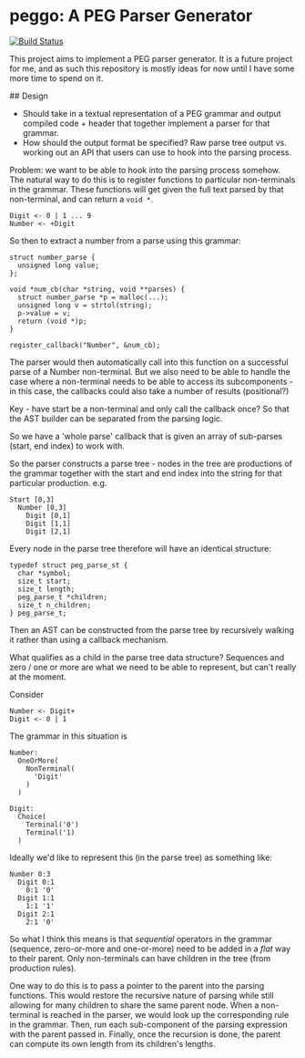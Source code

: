 # peggo: A PEG Parser Generator

[![Build Status](https://travis-ci.org/Baltoli/peggo.svg?branch=master)](https://travis-ci.org/Baltoli/peggo)

This project aims to implement a PEG parser generator. It is a future project
for me, and as such this repository is mostly ideas for now until I have some
more time to spend on it.

## Design

* Should take in a textual representation of a PEG grammar and output compiled
  code + header that together implement a parser for that grammar.
* How should the output format be specified? Raw parse tree output vs. working
  out an API that users can use to hook into the parsing process.

Problem: we want to be able to hook into the parsing process somehow. The
natural way to do this is to register functions to particular non-terminals in
the grammar. These functions will get given the full text parsed by that
non-terminal, and can return a `void *`.

    Digit <- 0 | 1 ... 9
    Number <- +Digit

So then to extract a number from a parse using this grammar:

    struct number_parse {
      unsigned long value;
    };

    void *num_cb(char *string, void **parses) {
      struct number_parse *p = malloc(...);
      unsigned long v = strtol(string);
      p->value = v;
      return (void *)p;
    }

    register_callback("Number", &num_cb);

The parser would then automatically call into this function on a successful
parse of a Number non-terminal. But we also need to be able to handle the case
where a non-terminal needs to be able to access its subcomponents - in this
case, the callbacks could also take a number of results (positional?)

Key - have start be a non-terminal and only call the callback once? So that the
AST builder can be separated from the parsing logic.

So we have a 'whole parse' callback that is given an array of sub-parses (start,
end index) to work with.

So the parser constructs a parse tree - nodes in the tree are productions of the
grammar together with the start and end index into the string for that
particular production. e.g.

    Start [0,3]
      Number [0,3]
        Digit [0,1]
        Digit [1,1]
        Digit [2,1]

Every node in the parse tree therefore will have an identical structure:

    typedef struct peg_parse_st {
      char *symbol;
      size_t start;
      size_t length;
      peg_parse_t *children;
      size_t n_children;
    } peg_parse_t;

Then an AST can be constructed from the parse tree by recursively walking it
rather than using a callback mechanism.

What qualifies as a child in the parse tree data structure? Sequences and zero /
one or more are what we need to be able to represent, but can't really at the
moment.

Consider
    
    Number <- Digit+
    Digit <- 0 | 1

The grammar in this situation is

    Number:
      OneOrMore(
        NonTerminal(
          'Digit'
        )
      )

    Digit:
      Choice(
        Terminal('0')
        Terminal('1)
      )

Ideally we'd like to represent this (in the parse tree) as something like:

    Number 0:3
      Digit 0:1
        0:1 '0'
      Digit 1:1
        1:1 '1'
      Digit 2:1
        2:1 '0'

So what I think this means is that *sequential* operators in the grammar
(sequence, zero-or-more and one-or-more) need to be added in a *flat* way to
their parent. Only non-terminals can have children in the tree (from production
rules).

One way to do this is to pass a pointer to the parent into the parsing
functions. This would restore the recursive nature of parsing while still
allowing for many children to share the same parent node. When a non-terminal is
reached in the parser, we would look up the corresponding rule in the grammar.
Then, run each sub-component of the parsing expression with the parent passed
in. Finally, once the recursion is done, the parent can compute its own length
from its children's lengths.
